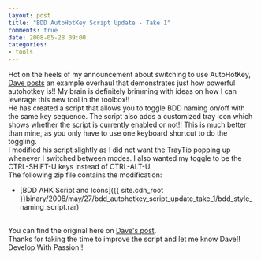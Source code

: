```yaml
---
layout: post
title: "BDD AutoHotKey Script Update - Take 1"
comments: true
date: 2008-05-28 09:00
categories:
- tools
---
```


Hot on the heels of my announcement about switching to use AutoHotKey, [Dave posts](http://davesquared.blogspot.com/2008/05/bdd-test-naming-with-autohotkey.html) an example overhaul that demonstrates just how powerful autohotkey is!! My brain is definitely brimming with ideas on how I can leverage this new tool in the toolbox!!  
He has created a script that allows you to toggle BDD naming on/off with the same key sequence. The script also adds a customized tray icon which shows whether the script is currently enabled or not!! This is much better than mine, as you only have to use one keyboard shortcut to do the toggling.  
I modified his script slightly as I did not want the TrayTip popping up whenever I switched between modes. I also wanted my toggle to be the CTRL-SHIFT-U keys instead of CTRL-ALT-U.  
The following zip file contains the modification:  <ul>   <li>[BDD AHK Script and Icons]({{ site.cdn_root }}binary/2008/may/27/bdd_autohotkey_script_update_take_1/bdd_style_naming_script.rar)</li> </ul>  
You can find the original here on [Dave's post](http://davesquared.blogspot.com/2008/05/bdd-test-naming-with-autohotkey.html).  
Thanks for taking the time to improve the script and let me know Dave!!  
Develop With Passion!!




